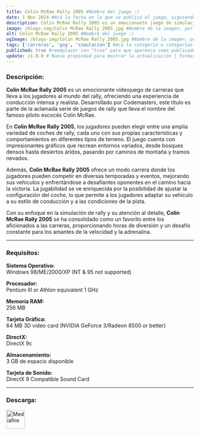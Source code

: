 ```yaml
---
title: Colin McRae Rally 2005 #Nombre del juego :)
date: 1 Nov 2024 #Acá la fecha en la que se publicó el juego, siguiendo este formato: Dia "30", Mes "Oct", Año "2024" = como debe quedar: 30 Oct 2024
description: Colin McRae Rally 2005 es un emocionante juego de simulación de rally que ofrece carreras realistas en diversos terrenos y condiciones climáticas. Con coches auténticos y un sistema de física detallado, los jugadores competirán en campeonatos desafiantes. #Acá una mini descripción del juego
image: /blogs-img/Colin McRae Rally 2005.jpg #Nombre de la imagen, por lo general es exactamente el mismo nombre que el juego excluyendo lo ":" (Dos puntos)
alt: Colin McRae Rally 2005 #Nombre del juego :)
ogImage: /blogs-img/Colin McRae Rally 2005.jpg #Nombre de la imagen, por lo general es exactamente el mismo nombre que el juego excluyendo lo ":" (Dos puntos)
tags: ['carreras', 'gog', 'simulación'] #Acá la categoría o categorías del juego, si es más de una se coloca en este formato: ['categoría1', 'categoría2']
published: true #reemplazar con "true" para que aparezca como publicado
update: v1.0.0 # Nueva propiedad para mostrar la actualización | Formato: v1.0.0
---
```


<!--En VSCode seleccionando una palabra, por ejemplo: "Colin McRae Rally 2005" y apretando Ctrl+F2 se seleccionan todas las palabras iguales-->

### Descripción:
**Colin McRae Rally 2005** es un emocionante videojuego de carreras que lleva a los jugadores al mundo del rally, ofreciendo una experiencia de conducción intensa y realista. Desarrollado por Codemasters, este título es parte de la aclamada serie de juegos de rally que lleva el nombre del famoso piloto escocés Colin McRae. 

En **Colin McRae Rally 2005**, los jugadores pueden elegir entre una amplia variedad de coches de rally, cada uno con sus propias características y comportamientos en diferentes tipos de terreno. El juego cuenta con impresionantes gráficos que recrean entornos variados, desde bosques densos hasta desiertos áridos, pasando por caminos de montaña y tramos nevados. 

Además, **Colin McRae Rally 2005** ofrece un modo carrera donde los jugadores pueden competir en diversas temporadas y eventos, mejorando sus vehículos y enfrentándose a desafiantes oponentes en el camino hacia la victoria. La jugabilidad se ve enriquecida por la posibilidad de ajustar la configuración del coche, lo que permite a los jugadores adaptar su vehículo a su estilo de conducción y a las condiciones de la pista.

Con su enfoque en la simulación de rally y su atención al detalle, **Colin McRae Rally 2005** se ha consolidado como un favorito entre los aficionados a las carreras, proporcionando horas de diversión y un desafío constante para los amantes de la velocidad y la adrenalina.

<!--Prompt para Chat-GPT: Hazme una descripción para el juego "Colin McRae Rally 2005" y cada que menciones "Colin McRae Rally 2005" ponlo en negrita -->

---

### Requisitos:
**Sistema Operativo:**  
Windows 98/ME/2000/XP (NT & 95 not supported)

**Procesador:**  
Pentium III or Athlon equivalent 1 GHz

**Memoria RAM:**  
256 MB

**Tarjeta Gráfica:**  
64 MB 3D video card (NVIDIA GeForce 3/Radeon 8500 or better)

**DirectX:**  
DirectX 9c

**Almacenamiento:**  
3 GB de espacio disponible

**Tarjeta de Sonido:**  
DirectX 9 Compatible Sound Card

<!--Si falta o sobra un requisito se quita o se agrega manteniendo el mismo formato-->

---

### Descarga:

[<img src="https://gist.github.com/cxmeel/0dbc95191f239b631c3874f4ccf114e2/raw/download.svg" alt="Mediafire" height="50" />](https://www.mediafire.com/file/v2s0dl4gipl4bea/Colin_McRae_Rally_2005.zip/file)

<!-- # se debe reemplazar por el link de descarga-->

<!--NOMBRE-DEL-SERVICIO se debe reemplazar por el servicio donde está subido el juego-->